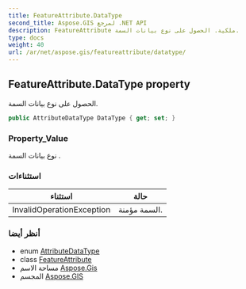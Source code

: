 ```yaml
---
title: FeatureAttribute.DataType
second_title: Aspose.GIS لمرجع .NET API
description: FeatureAttribute ملكية. الحصول على نوع بيانات السمة.
type: docs
weight: 40
url: /ar/net/aspose.gis/featureattribute/datatype/
---
```

## FeatureAttribute.DataType property

الحصول على نوع بيانات السمة.

```csharp
public AttributeDataType DataType { get; set; }
```

### Property_Value

نوع بيانات السمة .

### استثناءات

| استثناء | حالة |
| --- | --- |
| InvalidOperationException | السمة مؤمنة. |

### أنظر أيضا

* enum [AttributeDataType](../../attributedatatype/)
* class [FeatureAttribute](../)
* مساحة الاسم [Aspose.Gis](../../featureattribute/)
* المجسم [Aspose.GIS](../../../)


